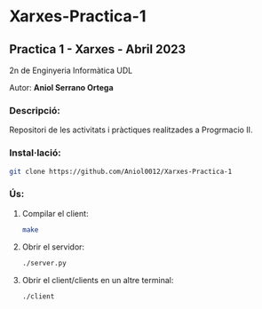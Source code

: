 # Xarxes-Practica-1
## Practica 1 - Xarxes - Abril 2023

2n de Enginyeria Informàtica UDL

Autor: **Aniol Serrano Ortega**

### Descripció:

Repositori de les activitats i pràctiques realitzades a Progrmacio II.

### Instal·lació:

   ```sh
   git clone https://github.com/Aniol0012/Xarxes-Practica-1
   ```
### Ús:
1. Compilar el client:
    
    ```sh
    make
    ```
    
2. Obrir el servidor:
    ```sh
    ./server.py
    ```

3. Obrir el client/clients en un altre terminal:
    ```sh
    ./client
    ```